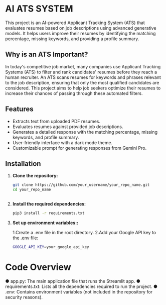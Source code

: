# AI ATS SYSTEM

This project is an AI-powered Applicant Tracking System (ATS) that evaluates resumes based on job descriptions using advanced generative models. It helps users improve their resumes by identifying the matching percentage, missing keywords, and providing a profile summary.

## Why is an ATS Important?

In today's competitive job market, many companies use Applicant Tracking Systems (ATS) to filter and rank candidates' resumes before they reach a human recruiter. An ATS scans resumes for keywords and phrases relevant to the job description, ensuring that only the most qualified candidates are considered. This project aims to help job seekers optimize their resumes to increase their chances of passing through these automated filters.

## Features

- Extracts text from uploaded PDF resumes.
- Evaluates resumes against provided job descriptions.
- Generates a detailed response with the matching percentage, missing keywords, and profile summary.
- User-friendly interface with a dark mode theme.
- Customizable prompt for generating responses from Gemini Pro.

## Installation

1. **Clone the repository:**
   ```sh
   git clone https://github.com/your_username/your_repo_name.git
   cd your_repo_name
 
2. **Install the required dependencies:**
   ```sh
   pip3 install -r requirements.txt

3. **Set up environment variables::**

   1.Create a .env file in the root directory.
   2.Add your Google API key to the .env file:

      ```sh
      GOOGLE_API_KEY=your_google_api_key

# Code Overview
● app.py: The main application file that runs the Streamlit app.
● requirements.txt: Lists all the dependencies required to run the project.
● .env: Contains environment variables (not included in the repository for security reasons).
